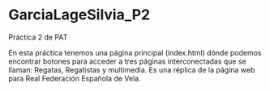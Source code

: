 # GarciaLageSilvia_P2
Práctica 2 de PAT

En esta práctica tenemos una página principal (index.html) dónde podemos encontrar botones para acceder a tres páginas interconectadas que se llaman: Regatas, Regatistas y multimedia. Es una réplica de la página web para Real Federación Española de Vela.